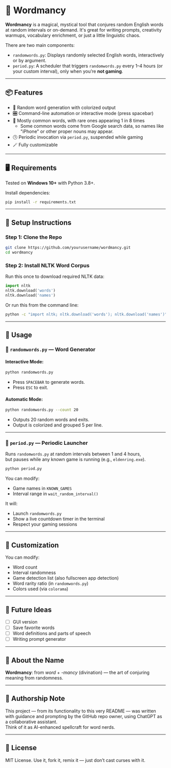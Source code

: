 # 🔮 Wordmancy

**Wordmancy** is a magical, mystical tool that conjures random English words at random intervals or on-demand. It's great for writing prompts, creativity warmups, vocabulary enrichment, or just a little linguistic chaos.

There are two main components:
- `randomwords.py`: Displays randomly selected English words, interactively or by argument.
- `period.py`: A scheduler that triggers `randomwords.py` every 1–4 hours (or your custom interval), only when you’re **not gaming**.

---

## 📦 Features

- 🔡 Random word generation with colorized output  
- 🎛️ Command-line automation or interactive mode (press spacebar)  
- 🧠 Mostly common words, with rare ones appearing 1 in 8 times
  - Some common words come from Google search data, so names like "iPhone" or other proper nouns may appear.
- 🕒 Periodic invocation via `period.py`, suspended while gaming  
- 🪄 Fully customizable  

---

## 🖥️ Requirements

Tested on **Windows 10+** with Python 3.8+.

Install dependencies:

```bash
pip install -r requirements.txt
```

---

## 🧰 Setup Instructions

### Step 1: Clone the Repo

```bash
git clone https://github.com/yourusername/wordmancy.git
cd wordmancy
```

### Step 2: Install NLTK Word Corpus

Run this once to download required NLTK data:

```python
import nltk
nltk.download('words')
nltk.download('names')
```

Or run this from the command line:

```bash
python -c "import nltk; nltk.download('words'); nltk.download('names')"
```

---

## 🚀 Usage

### 🔹 `randomwords.py` — Word Generator

#### Interactive Mode:

```bash
python randomwords.py
```

- Press `SPACEBAR` to generate words.  
- Press `ESC` to exit.

#### Automatic Mode:

```bash
python randomwords.py --count 20
```

- Outputs 20 random words and exits.  
- Output is colorized and grouped 5 per line.

---

### 🔹 `period.py` — Periodic Launcher

Runs `randomwords.py` at random intervals between 1 and 4 hours,  
but pauses while any known game is running (e.g., `eldenring.exe`).

```bash
python period.py
```

You can modify:
- Game names in `KNOWN_GAMES`
- Interval range in `wait_random_interval()`

It will:
- Launch `randomwords.py`
- Show a live countdown timer in the terminal
- Respect your gaming sessions

---

## 📝 Customization

You can modify:
- Word count
- Interval randomness
- Game detection list (also fullscreen app detection)
- Word rarity ratio (in `randomwords.py`)
- Colors used (via `colorama`)

---

## 🧠 Future Ideas

- [ ] GUI version  
- [ ] Save favorite words  
- [ ] Word definitions and parts of speech  
- [ ] Writing prompt generator  

---

## 🧙 About the Name

**Wordmancy**: from *word* + *-mancy* (divination) — the art of conjuring meaning from randomness.

---

## 🤖 Authorship Note

This project — from its functionality to this very README — was written with guidance and prompting by the GitHub repo owner, using ChatGPT as a collaborative assistant.  
Think of it as AI-enhanced spellcraft for word nerds.

---

## 📜 License

MIT License. Use it, fork it, remix it — just don’t cast curses with it.
